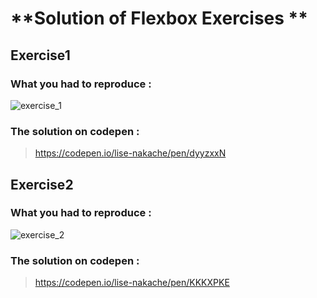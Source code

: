 # **Solution of Flexbox Exercises **

## Exercise1
### What you had to reproduce :

![exercise_1](https://github.com/devtlv/PY1_2019/blob/master/Week1/CSS/Exercises/Flexbox_Exercise/exercise_1.png)

### The solution on codepen : 
> https://codepen.io/lise-nakache/pen/dyyzxxN


## Exercise2
### What you had to reproduce :

![exercise_2](https://github.com/devtlv/PY1_2019/blob/master/Week1/CSS/Exercises/Flexbox_Exercise/exercise_2.png)

### The solution on codepen : 
> https://codepen.io/lise-nakache/pen/KKKXPKE
